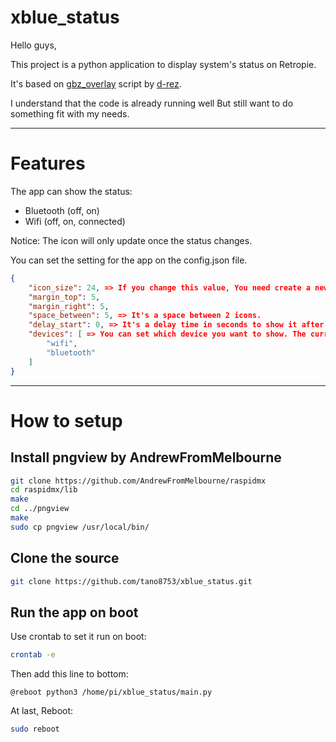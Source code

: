 # xblue_status

Hello guys,

This project is a python application to display system's status on Retropie.

It's based on [gbz_overlay](https://github.com/d-rez/gbz_overlay) script by [d-rez](https://github.com/d-rez).

I understand that the code is already running well But still want to do something fit with my needs.

---------------------------------------------------------------------------------------------------------------------------------

# Features
The app can show the status:
- Bluetooth (off, on)
- Wifi (off, on, connected)
 
Notice: The icon will only update once the status changes.

You can set the setting for the app on the config.json file.
```json
{
    "icon_size": 24, => If you change this value, You need create a new folder with the name is the size under images folder.
    "margin_top": 5,
    "margin_right": 5,
    "space_between": 5, => It's a space between 2 icons.
	"delay_start": 0, => It's a delay time in seconds to show it after the EmulationStation is started.
    "devices": [ => You can set which device you want to show. The current value is only wifi and bluetooth.
        "wifi",
        "bluetooth"
    ]
}
```
---------------------------------------------------------------------------------------------------------------------------------

# How to setup

## Install pngview by AndrewFromMelbourne
```bash
git clone https://github.com/AndrewFromMelbourne/raspidmx
cd raspidmx/lib
make
cd ../pngview
make
sudo cp pngview /usr/local/bin/
```

## Clone the source
```bash
git clone https://github.com/tano8753/xblue_status.git
```

## Run the app on boot
Use crontab to set it run on boot:
```bash
crontab -e
```
Then add this line to bottom:
```
@reboot python3 /home/pi/xblue_status/main.py
```
At last, Reboot:

```bash
sudo reboot
```